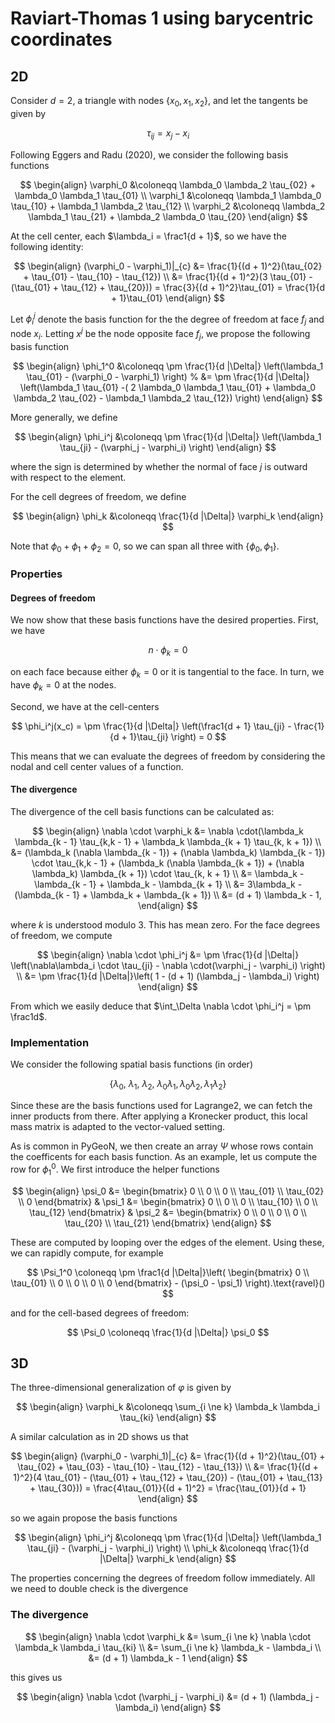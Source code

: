 # Raviart-Thomas 1 using barycentric coordinates

## 2D
Consider $d = 2$, a triangle with nodes $\{x_0, x_1, x_2\}$, and let the tangents be given by

$$
\tau_{ij} = x_j - x_i
$$

Following Eggers and Radu (2020), we consider the following basis functions

$$
\begin{align}
    \varphi_0 &\coloneqq \lambda_0 \lambda_2 \tau_{02} + \lambda_0 \lambda_1 \tau_{01} \\
    \varphi_1 &\coloneqq \lambda_1 \lambda_0 \tau_{10} + \lambda_1 \lambda_2 \tau_{12} \\
    \varphi_2 &\coloneqq \lambda_2 \lambda_1 \tau_{21} + \lambda_2 \lambda_0 \tau_{20}
\end{align}
$$

At the cell center, each $\lambda_i = \frac1{d + 1}$, so we have the following identity:

$$
\begin{align}
    (\varphi_0 - \varphi_1)|_{c} &= \frac{1}{(d + 1)^2}(\tau_{02} + \tau_{01} - \tau_{10} - \tau_{12}) \\
    &= \frac{1}{(d + 1)^2}(3 \tau_{01} - (\tau_{01} + \tau_{12} + \tau_{20}))
    = \frac{3}{(d + 1)^2}\tau_{01}
    = \frac{1}{d + 1}\tau_{01}
\end{align}
$$

Let $\phi_i^j$ denote the basis function for the the degree of freedom at face $f_j$ and node $x_i$. Letting $x^j$ be the node opposite face $f_j$,
we propose the following basis function

$$
\begin{align}
    \phi_1^0 &\coloneqq \pm \frac{1}{d |\Delta|} \left(\lambda_1 \tau_{01} - (\varphi_0 - \varphi_1) \right) 
    % &= \pm  \frac{1}{d |\Delta|} \left(\lambda_1 \tau_{01} -( 2 \lambda_0 \lambda_1 \tau_{01} + \lambda_0 \lambda_2 \tau_{02} - \lambda_1 \lambda_2 \tau_{12}) \right)
\end{align}
$$

More generally, we define

$$
\begin{align}
    \phi_i^j &\coloneqq \pm \frac{1}{d |\Delta|} \left(\lambda_1 \tau_{ji} - (\varphi_j - \varphi_i) \right)
\end{align}
$$

where the sign is determined by whether the normal of face $j$ is outward with respect to the element. 

For the cell degrees of freedom, we define

$$
\begin{align}
    \phi_k &\coloneqq \frac{1}{d |\Delta|} \varphi_k
\end{align}
$$

Note that $\phi_0 + \phi_1 + \phi_2 = 0$, so we can span all three with $\{\phi_0, \phi_1\}$. 

### Properties

#### Degrees of freedom
We now show that these basis functions have the desired properties. First, we have 

$$
    n \cdot \phi_k = 0
$$

on each face because either $\phi_k = 0$ or it is tangential to the face. In turn, we have $\phi_k = 0$ at the nodes.

Second, we have at the cell-centers

$$
    \phi_i^j(x_c) = \pm \frac{1}{d |\Delta|} \left(\frac1{d + 1} \tau_{ji} - \frac{1}{d + 1}\tau_{ji} \right) = 0
$$

This means that we can evaluate the degrees of freedom by considering the nodal and cell center values of a function.

#### The divergence

The divergence of the cell basis functions can be calculated as:

$$
\begin{align}
    \nabla \cdot \varphi_k 
    &= \nabla \cdot(\lambda_k \lambda_{k - 1} \tau_{k,k - 1} + \lambda_k \lambda_{k + 1} \tau_{k, k + 1}) \\
    &= (\lambda_k (\nabla \lambda_{k - 1}) + (\nabla \lambda_k) \lambda_{k - 1}) \cdot \tau_{k,k - 1} + (\lambda_k (\nabla \lambda_{k + 1}) + (\nabla \lambda_k) \lambda_{k + 1}) \cdot \tau_{k, k + 1} \\
    &= \lambda_k - \lambda_{k - 1} + \lambda_k - \lambda_{k + 1} \\
    &= 3\lambda_k - (\lambda_{k - 1} + \lambda_k + \lambda_{k + 1}) \\
    &= (d + 1) \lambda_k - 1,
\end{align}
$$

where $k$ is understood modulo 3. This has mean zero. For the face degrees of freedom, we compute

$$
\begin{align}
    \nabla \cdot \phi_i^j 
    &= \pm \frac{1}{d |\Delta|} \left(\nabla\lambda_i \cdot \tau_{ji} - \nabla \cdot(\varphi_j - \varphi_i) \right) \\
    &= \pm \frac{1}{d |\Delta|}\left( 1 - (d + 1) (\lambda_j - \lambda_i) \right)
\end{align}
$$

From which we easily deduce that $\int_\Delta \nabla \cdot \phi_i^j = \pm \frac1d$.

### Implementation

We consider the following spatial basis functions (in order)

$$
    \{ 
        \lambda_0, \ \lambda_1, \ \lambda_2, \ \lambda_0 \lambda_1,  \lambda_0 \lambda_2,  \lambda_1 \lambda_2 \}
$$

Since these are the basis functions used for Lagrange2, we can fetch the inner products from there. After applying a Kronecker product, this local mass matrix is adapted to the vector-valued setting.

As is common in PyGeoN, we then create an array $\Psi$ whose rows contain the coefficents for each basis function. As an example, let us compute the row for $\phi_1^0$. We first introduce the helper functions

$$
\begin{align}
    \psi_0 &= 
    \begin{bmatrix} 
        0 \\ 0 \\ 0 \\
        \tau_{01} \\ \tau_{02} \\ 0 
    \end{bmatrix}
    &
    \psi_1 &= 
    \begin{bmatrix} 
        0 \\ 0 \\ 0 \\
        \tau_{10} \\ 0 \\ \tau_{12}
    \end{bmatrix}
    &
    \psi_2 &= 
    \begin{bmatrix} 
        0 \\ 0 \\ 0 \\
        0 \\ \tau_{20} \\ \tau_{21} 
    \end{bmatrix}
\end{align}
$$

These are computed by looping over the edges of the element.
Using these, we can rapidly compute, for example

$$
    \Psi_1^0 \coloneqq \pm \frac1{d |\Delta|}\left(
    \begin{bmatrix} 
        0 \\ \tau_{01} \\ 0 \\
        0 \\ 0 \\ 0 
    \end{bmatrix}
    - (\psi_0 - \psi_1)
    \right).\text{ravel}()
$$

and for the cell-based degrees of freedom:

$$
    \Psi_0 \coloneqq \frac{1}{d |\Delta|} \psi_0
$$

## 3D

The three-dimensional generalization of $\varphi$ is given by

$$
\begin{align}
    \varphi_k &\coloneqq
    \sum_{i \ne k} \lambda_k \lambda_i \tau_{ki}
\end{align}
$$

A similar calculation as in 2D shows us that

$$
\begin{align}
    (\varphi_0 - \varphi_1)|_{c} 
    &= \frac{1}{(d + 1)^2}(\tau_{01} + \tau_{02} + \tau_{03} - \tau_{10} - \tau_{12} - \tau_{13}) \\
    &= \frac{1}{(d + 1)^2}(4 \tau_{01} - (\tau_{01} + \tau_{12} + \tau_{20}) - (\tau_{01} + \tau_{13} + \tau_{30}))
    = \frac{4\tau_{01}}{(d + 1)^2}
    = \frac{\tau_{01}}{d + 1}
\end{align}
$$

so we again propose the basis functions

$$
\begin{align}
    \phi_i^j &\coloneqq \pm \frac{1}{d |\Delta|} \left(\lambda_1 \tau_{ji} - (\varphi_j - \varphi_i) \right) \\
    \phi_k &\coloneqq \frac{1}{d |\Delta|} \varphi_k
\end{align}
$$

The properties concerning the degrees of freedom follow immediately. All we need to double check is the divergence

### The divergence

$$
\begin{align}
    \nabla \cdot \varphi_k &=
    \sum_{i \ne k} \nabla \cdot \lambda_k \lambda_i \tau_{ki} \\
    &= \sum_{i \ne k} \lambda_k - \lambda_i \\
    &= (d + 1) \lambda_k - 1
\end{align}
$$

this gives us

$$
\begin{align}
    \nabla \cdot (\varphi_j - \varphi_i) &=
    (d + 1) (\lambda_j - \lambda_i)
\end{align}
$$